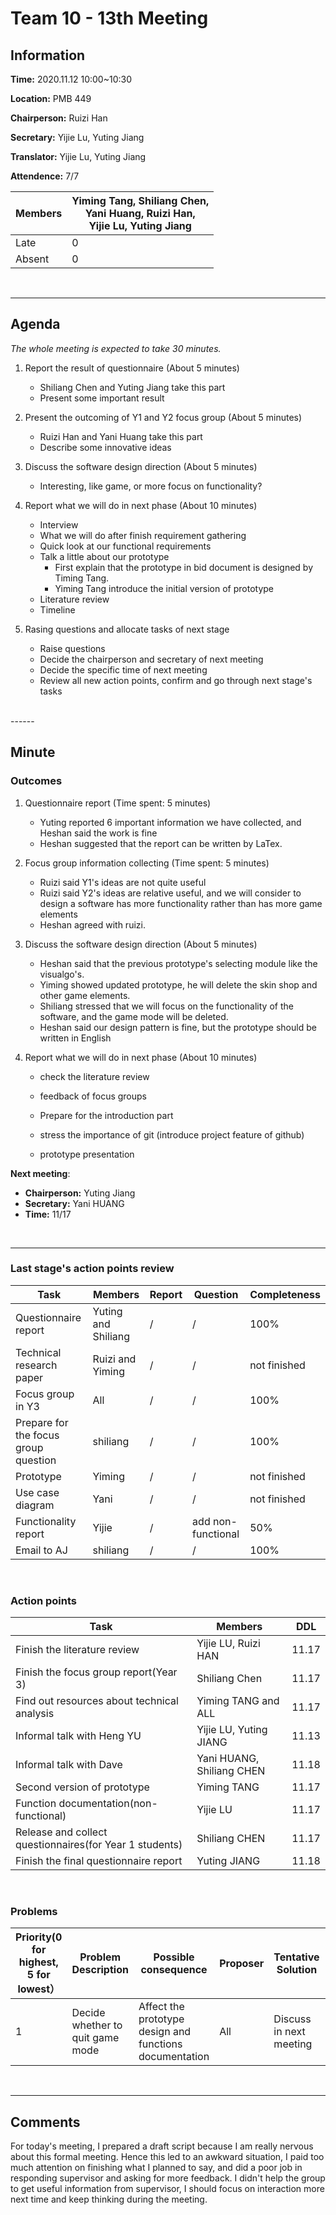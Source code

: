 # Team 10 - 13th Meeting 

## Information

**Time:** 2020.11.12 10:00~10:30

**Location:** PMB 449

**Chairperson:** Ruizi Han

**Secretary:** Yijie Lu, Yuting Jiang

**Translator:** Yijie Lu, Yuting Jiang

**Attendence:** 7/7

| **Members** | **Yiming Tang, Shiliang Chen, <br>Yani Huang, Ruizi Han, <br>Yijie Lu, Yuting Jiang** |
| ----------- | ------------------------------------------------------------ |
| Late        | 0                                                            |
| Absent      | 0                                                            |

<br>

------

## Agenda

*The whole meeting is expected to take 30 minutes.*

1. Report the result of questionnaire (About 5 minutes)

   - Shiliang Chen and Yuting Jiang take this part
   - Present some important result
2. Present the outcoming of Y1 and Y2 focus group (About 5 minutes)

   - Ruizi Han and Yani Huang take this part
   - Describe some innovative ideas
3. Discuss the software design direction (About 5 minutes)

   - Interesting, like game, or more focus on functionality?
4. Report what we will do in next phase (About 10 minutes)
   - Interview
   - What we will do after finish requirement gathering
   - Quick look at our functional requirements
   - Talk a little about our prototype
     - First explain that the prototype in bid document is designed by Timing Tang.
     - Yiming Tang introduce the initial version of prototype
   - Literature review
   - Timeline
5. Rasing questions and allocate tasks of next stage

   - Raise questions
   - Decide the chairperson and secretary of next meeting
   - Decide the specific time of next meeting
   - Review all new action points, confirm and go through next stage's tasks

<br>
------

## Minute



### Outcomes



1. Questionnaire report (Time spent: 5 minutes)
  
	- Yuting reported 6 important information we have collected, and Heshan said the work is fine
	- Heshan suggested that the report can be written by LaTex.
	
2. Focus group information collecting (Time spent: 5 minutes)
   - Ruizi said Y1's ideas are not quite useful
	- Ruizi said Y2's ideas are relative useful, and we will consider to design a software has more functionality rather than has more game elements
   - Heshan agreed with ruizi.
   
3. Discuss the software design direction (About 5 minutes)
	-  Heshan said that the previous prototype's selecting module like the visualgo's.
   - Yiming showed updated prototype, he will delete the skin shop and other game elements.
   - Shiliang stressed that we will focus on the functionality of the software, and the game mode will be deleted.
   - Heshan said our design pattern is fine, but the prototype should be written in English
  
4. Report what we will do in next phase (About 10 minutes)

    - check the literature review

    - feedback of focus groups

    - Prepare for the introduction part

    - stress the importance of git (introduce project feature of github)

    - prototype presentation

**Next meeting**:

  - **Chairperson:** Yuting Jiang
  - **Secretary:** Yani HUANG
  - **Time:** 11/17


<br>

-------


### Last stage's action points review

| **Task** | **Members** | **Report** | **Question** | **Completeness** |
| -------- | --------- | -------- | -------- | ---------- |
|Questionnaire report|Yuting and Shiliang|/|/|100%|
|Technical research paper|Ruizi and Yiming|/|/|not finished|
|Focus group in Y3|All|/|/|100%|
|Prepare for the focus group question|shiliang|/|/|100%|
|Prototype|Yiming|/|/|not finished|
|Use case diagram|Yani|/|/|not finished|
|Functionality report|Yijie|/|add non-functional|50%|
|Email to AJ|shiliang|/|/|100%|

<br>

### Action points

| **Task** | **Members** | **DDL** |
| -------- | ---------- | ------- |
| Finish the literature review | Yijie LU, Ruizi HAN | 11.17 |
| Finish the focus group report(Year 3) | Shiliang Chen | 11.17 |
| Find out resources about technical analysis | Yiming TANG and ALL | 11.17   |
| Informal talk with Heng YU | Yijie LU, Yuting JIANG | 11.13 |
| Informal talk with Dave | Yani HUANG, Shiliang CHEN | 11.18 |
| Second version of prototype | Yiming TANG | 11.17 |
| Function documentation(non-functional) | Yijie LU | 11.17 |
| Release and collect questionnaires(for Year 1 students) | Shiliang CHEN | 11.17 |
| Finish the final questionnaire report | Yuting JIANG | 11.18 |

<br>

### Problems

| **Priority(0 for highest, 5 for lowest）** | **Problem Description** | **Possible consequence** | **Proposer** | **Tentative Solution** | **Expected completion time** |
| ------------------------------------------ | ----------------------- | ------------------------ | ------------ | ---------------------- | ---------------------------- |
| 1 | Decide whether to quit game mode| Affect the prototype design and functions documentation | All | Discuss in next meeting| / |


<br>

-------

## Comments

For today's meeting, I prepared a draft script because I am really nervous about this formal meeting. Hence this  led to an awkward situation, I paid too much attention on finishing what I planned to say, and did a poor job in responding supervisor and asking for more feedback. I didn't help the group to get useful information from supervisor, I should focus on interaction more next time and keep thinking during the meeting.




